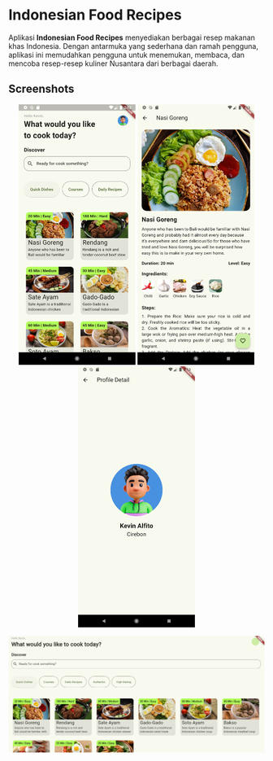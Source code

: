 # Indonesian Food Recipes

Aplikasi **Indonesian Food Recipes** menyediakan berbagai resep makanan khas Indonesia. Dengan antarmuka yang sederhana dan ramah pengguna, aplikasi ini memudahkan pengguna untuk menemukan, membaca, dan mencoba resep-resep kuliner Nusantara dari berbagai daerah.

## Screenshots
<p align="center">
  <img width="230" src="/ss-1.png" />
  <img width="230" src="/ss-2.png" />
  <img width="230" src="/ss-3.png" />
</p>
<p align="center">
  <img width="520" src="/ss-4.png" />
</p>
